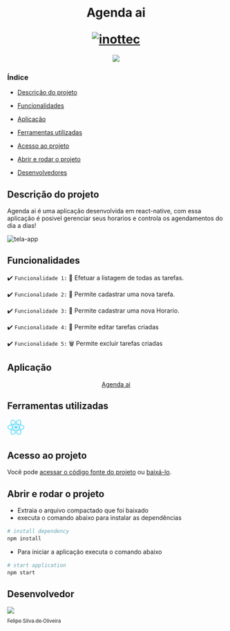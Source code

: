 <h1 align="center">
  <p align="center">Agenda ai</p>
  <a href="https://inottec.com.br/felipe/"><img src="https://github.com/Felipe-S-O/agenda-ai-v2/assets/63815922/29ba5058-1240-4601-b59a-8510589cef63?text=Agenda ai#vitrinedev" alt="inottec"></a>
</h1>

<p align="center">
<img src="http://img.shields.io/static/v1?label=STATUS&message=EM%20DESENVOLVIMENTO&color=GREEN&style=for-the-badge"/>
</p>

### Índice

- [Descrição do projeto](#descrição-do-projeto)

- [Funcionalidades](#funcionalidades)

- [Aplicação](#aplicação)

- [Ferramentas utilizadas](#ferramentas-utilizadas)

- [Acesso ao projeto](#acesso-ao-projeto)

- [Abrir e rodar o projeto](#abrir-e-rodar-o-projeto)

- [Desenvolvedores](#desenvolvedores)

## Descrição do projeto 

<p align="justify">

Agenda ai é uma aplicação desenvolvida em react-native, com essa aplicação é posivel gerenciar seus horarios e controla os agendamentos do dia a dias!
  
![tela-app](https://github.com/Felipe-S-O/agenda-ai-v2/assets/63815922/d3d58b3f-ac9f-4f13-8795-a8c2f68f8f8d)

</p>

## Funcionalidades

:heavy_check_mark: `Funcionalidade 1:` 📆 Efetuar a listagem de todas as tarefas.

:heavy_check_mark: `Funcionalidade 2:` 📑 Permite cadastrar uma nova tarefa.

:heavy_check_mark: `Funcionalidade 3:` 📑 Permite cadastrar uma nova Horario.

:heavy_check_mark: `Funcionalidade 4:` 📝 Permite editar tarefas criadas

:heavy_check_mark: `Funcionalidade 5:` 🗑️ Permite excluir tarefas criadas

## Aplicação

<div align="center">
  
[Agenda ai]( https://github.com/Felipe-S-O/agenda-ai-v2/assets/63815922/24109ac7-115d-4a66-95d9-086a189ec55e)
  
</div>





###

## Ferramentas utilizadas
<code><img width="40px" src="https://raw.githubusercontent.com/devicons/devicon/master/icons/react/react-original.svg" title = "React-native"/></code>

###

## Acesso ao projeto


Você pode [acessar o código fonte do projeto](https://github.com/Felipe-S-O/agenda-ai-v2) ou [baixá-lo](https://github.com/Felipe-S-O/agenda-ai-v2/archive/refs/heads/main.zip).


## Abrir e rodar o projeto

- Extraia o arquivo compactado  que foi baixado
- executa o comando abaixo para instalar as dependências
```bash
# install dependency
npm install
```
- Para iniciar a aplicação executa o comando abaixo
```bash
# start application
npm start
```

## Desenvolvedor

[<img src="https://avatars.githubusercontent.com/u/63815922?v=4" width=115><br><sub>Felipe Silva de Oliveira</sub>](https://github.com/Felipe-S-O) 

